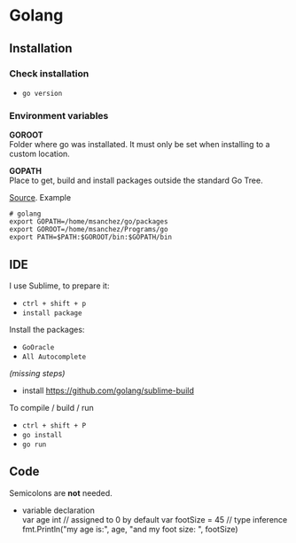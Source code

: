 # Golang

## Installation
### Check installation
* `go version`

### Environment variables

**GOROOT**  
Folder where go was installated. It must only be set when installing to a custom location.

**GOPATH**  
Place to get, build and install packages outside the standard Go Tree.

[Source](https://stackoverflow.com/questions/7970390/what-should-be-the-values-of-gopath-and-goroot). Example

    # golang
    export GOPATH=/home/msanchez/go/packages
    export GOROOT=/home/msanchez/Programs/go
    export PATH=$PATH:$GOROOT/bin:$GOPATH/bin

## IDE
I use Sublime, to prepare it:

* `ctrl + shift + p`
* `install package`  

Install the packages:
* `GoOracle`
* `All Autocomplete`

_(missing steps)_

* install https://github.com/golang/sublime-build

To compile / build / run
* `ctrl + shift + P`
* `go install`
* `go run`

## Code

Semicolons are **not** needed.

* variable declaration  
        var age int // assigned to 0 by default
        var footSize = 45 // type inference
        fmt.Println("my age is:", age, "and my foot size: ", footSize)

